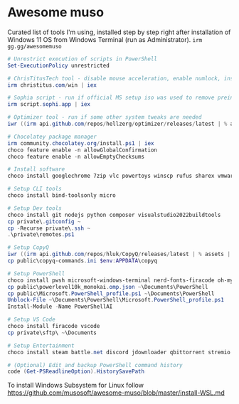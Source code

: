
# Awesome muso

Curated list of tools I'm using, installed step by step right after installation of Windows 11 OS from Windows Terminal (run as Administrator).
```irm gg.gg/awesomemuso```


```powershell
# Unrestrict execution of scripts in PowerShell
Set-ExecutionPolicy unrestricted

# ChrisTitusTech tool - disable mouse acceleration, enable numlock, install WSL2...
irm christitus.com/win | iex

# Sophia script - run if official MS setup iso was used to remove preinstalled bloatware
irm script.sophi.app | iex

# Optimizer tool - run if some other system tweaks are needed
iwr ((irm api.github.com/repos/hellzerg/optimizer/releases/latest | % assets | % browser_download_url)) -OutFile Optimizer.exe; & .\Optimizer.exe

# Chocolatey package manager
irm community.chocolatey.org/install.ps1 | iex
choco feature enable -n allowGlobalConfirmation
choco feature enable -n allowEmptyChecksums

# Install software
choco install googlechrome 7zip vlc powertoys winscp rufus sharex vmware-workstation-player

# Setup CLI tools
choco install bind-toolsonly micro

# Setup Dev tools
choco install git nodejs python composer visualstudio2022buildtools
cp private\.gitconfig ~
cp -Recurse private\.ssh ~
.\private\remotes.ps1

# Setup CopyQ
iwr ((irm api.github.com/repos/hluk/CopyQ/releases/latest | % assets | % browser_download_url)) -OutFile CopyQ.exe; & .\CopyQ.exe
cp public\copyq-commands.ini $env:APPDATA\copyq

# Setup PowerShell
choco install pwsh microsoft-windows-terminal nerd-fonts-firacode oh-my-posh
cp public\powerlevel10k_monokai.omp.json ~\Documents\PowerShell
cp public\Microsoft.PowerShell_profile.ps1 ~\Documents\PowerShell
Unblock-File ~\Documents\PowerShell\Microsoft.PowerShell_profile.ps1
Install-Module -Name PowerShellAI

# Setup VS Code
choco install firacode vscode
cp private\sftp\ ~\Documents

# Setup Entertainment
choco install steam battle.net discord jdownloader qbittorrent stremio

# (Optional) Edit and backup PowerShell command history
code (Get-PSReadlineOption).HistorySavePath
```

To install Windows Subsystem for Linux follow https://github.com/musosoft/awesome-muso/blob/master/install-WSL.md
